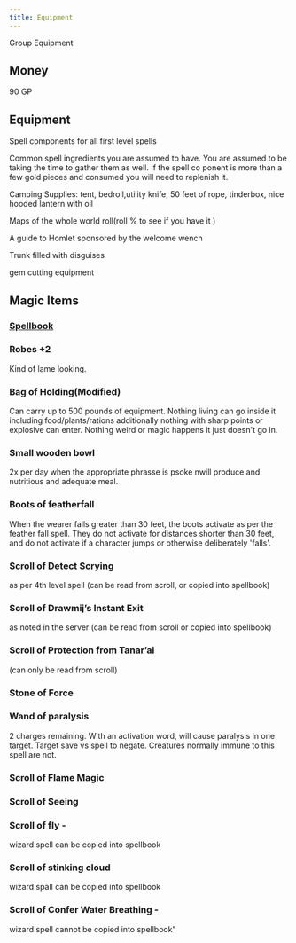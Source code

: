 ```yaml
---
title: Equipment
---
```

Group Equipment



## Money

90 GP 

## Equipment

Spell components for all first level spells

Common spell ingredients you are assumed to have. You are assumed to be taking the time to gather them as well. If the spell co ponent is more than a few gold pieces and consumed you will need to replenish it. 

Camping Supplies: tent, bedroll,utility knife, 50 feet of rope, tinderbox, nice hooded lantern with oil

Maps of the whole world roll(roll % to see if you have it )

A guide to Homlet sponsored by the welcome wench

Trunk filled with disguises

gem cutting equipment

## Magic Items

### [Spellbook](https://calendar.google.com/) 

### Robes +2

Kind of lame looking.

### Bag of Holding(Modified)

 Can carry up to 500 pounds of equipment. Nothing living can go inside it including food/plants/rations additionally nothing with sharp points or explosive can enter. Nothing weird or magic happens it just doesn't go in. 

### Small wooden bowl

2x per day when the appropriate phrasse is psoke nwill produce and nutritious and adequate meal.

### Boots of featherfall

When the wearer falls greater than 30 feet, the boots activate as per the feather fall spell. They do not activate for distances shorter than 30 feet, and do not activate if a character jumps or otherwise deliberately 'falls'.

### Scroll of Detect Scrying 

as per 4th level spell  (can be read from scroll, or copied into spellbook)

### Scroll of Drawmij’s Instant Exit

as noted in the server (can be read from scroll or copied into spellbook)

### Scroll of Protection from Tanar’ai

(can only be read from scroll) 

### Stone of Force



### Wand of paralysis

2 charges remaining. With an activation word, will cause paralysis in one target. Target save vs spell to negate. Creatures normally immune to this spell are not. 

### Scroll of Flame Magic

###  Scroll of Seeing 

### Scroll of fly - 

wizard spell can be copied into spellbook 

### Scroll of stinking cloud 

wizard spall can be copied into spellbook 

### Scroll of Confer Water Breathing -

 wizard spell cannot be copied into spellbook"